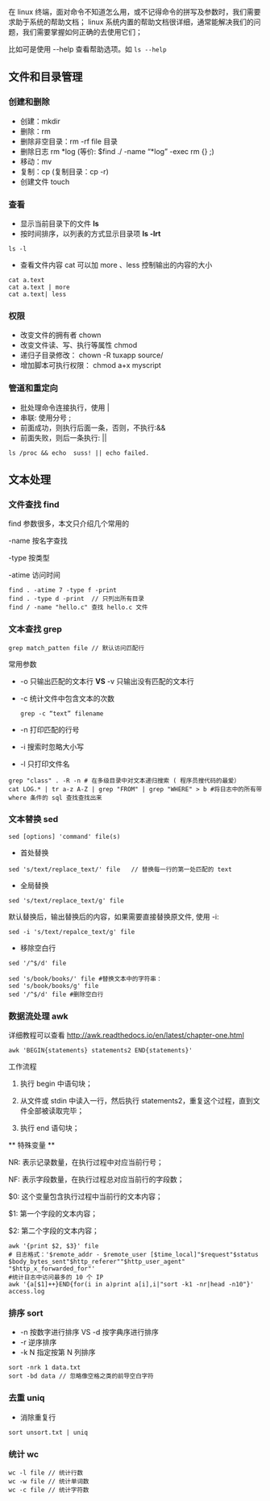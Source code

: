 在 linux 终端，面对命令不知道怎么用，或不记得命令的拼写及参数时，我们需要求助于系统的帮助文档； linux 系统内置的帮助文档很详细，通常能解决我们的问题，我们需要掌握如何正确的去使用它们；

比如可是使用 --help 查看帮助选项。如 `ls --help`

## 文件和目录管理

### 创建和删除

- 创建：mkdir
- 删除：rm
- 删除非空目录：rm -rf file 目录
- 删除日志 rm *log (等价: $find ./ -name “*log” -exec rm {} ;)
- 移动：mv
- 复制：cp (复制目录：cp -r)
- 创建文件 touch

### 查看

- 显示当前目录下的文件 **ls**
- 按时间排序，以列表的方式显示目录项 **ls -lrt**

```shell
ls -l
```

- 查看文件内容 cat  可以加 more 、less 控制输出的内容的大小

```shell
cat a.text
cat a.text | more
cat a.text| less
```

### 权限

- 改变文件的拥有者 chown
- 改变文件读、写、执行等属性 chmod
- 递归子目录修改： chown -R tuxapp source/
- 增加脚本可执行权限： chmod a+x myscript

### 管道和重定向

- 批处理命令连接执行，使用 |
- 串联: 使用分号 ;
- 前面成功，则执行后面一条，否则，不执行:&&
- 前面失败，则后一条执行: ||

```shell
ls /proc && echo  suss! || echo failed.
```

## 文本处理

### 文件查找 find

find 参数很多，本文只介绍几个常用的

-name  按名字查找

-type 按类型

-atime 访问时间

```shell
find . -atime 7 -type f -print
find . -type d -print  // 只列出所有目录
find / -name "hello.c" 查找 hello.c 文件
```


### 文本查找 grep

```
grep match_patten file // 默认访问匹配行
```

常用参数

- -o 只输出匹配的文本行 **VS** -v 只输出没有匹配的文本行

- -c 统计文件中包含文本的次数

  `grep -c “text” filename`

- -n 打印匹配的行号

- -i 搜索时忽略大小写

- -l 只打印文件名

```shell
grep "class" . -R -n # 在多级目录中对文本递归搜索 ( 程序员搜代码的最爱）
cat LOG.* | tr a-z A-Z | grep "FROM" | grep "WHERE" > b #将日志中的所有带 where 条件的 sql 查找查找出来
```

### 文本替换 sed

```shell
sed [options] 'command' file(s)
```

- 首处替换

```
sed 's/text/replace_text/' file   // 替换每一行的第一处匹配的 text
```

- 全局替换

```
sed 's/text/replace_text/g' file
```

默认替换后，输出替换后的内容，如果需要直接替换原文件, 使用 -i:

```
sed -i 's/text/repalce_text/g' file
```

- 移除空白行

```
sed '/^$/d' file
```

```shell
sed 's/book/books/' file #替换文本中的字符串：
sed 's/book/books/g' file
sed '/^$/d' file #删除空白行
```

### 数据流处理 awk

详细教程可以查看 http://awk.readthedocs.io/en/latest/chapter-one.html

```shell
awk 'BEGIN{statements} statements2 END{statements}'
```

工作流程

1. 执行 begin 中语句块；

2. 从文件或 stdin 中读入一行，然后执行 statements2，重复这个过程，直到文件全部被读取完毕；

3. 执行 end 语句块；

** 特殊变量 **

NR: 表示记录数量，在执行过程中对应当前行号；

NF: 表示字段数量，在执行过程总对应当前行的字段数；

$0: 这个变量包含执行过程中当前行的文本内容；

$1: 第一个字段的文本内容；

$2: 第二个字段的文本内容；

```shell
awk '{print $2, $3}' file
# 日志格式：'$remote_addr - $remote_user [$time_local]"$request"$status $body_bytes_sent"$http_referer""$http_user_agent" "$http_x_forwarded_for"'
#统计日志中访问最多的 10 个 IP
awk '{a[$1]++}END{for(i in a)print a[i],i|"sort -k1 -nr|head -n10"}' access.log

```

### 排序 sort

- -n 按数字进行排序 VS -d 按字典序进行排序
- -r 逆序排序
- -k N 指定按第 N 列排序

```shell
sort -nrk 1 data.txt
sort -bd data // 忽略像空格之类的前导空白字符
```

### 去重 uniq

- 消除重复行

```
sort unsort.txt | uniq
```

### 统计 wc

```shell
wc -l file // 统计行数
wc -w file // 统计单词数
wc -c file // 统计字符数
```

